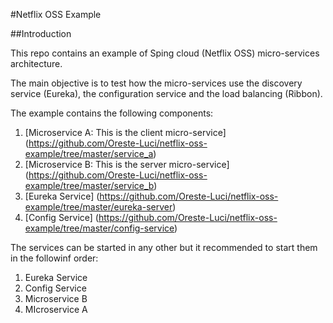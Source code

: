 #Netflix OSS Example

##Introduction

This repo contains an example of Sping cloud (Netflix OSS) micro-services architecture.

The main objective is to test how the micro-services use the discovery service (Eureka), the configuration service and the load balancing (Ribbon).
 
The example contains the following components:

1. [Microservice A: This is the client micro-service] (https://github.com/Oreste-Luci/netflix-oss-example/tree/master/service_a)
2. [Microservice B: This is the server micro-service] (https://github.com/Oreste-Luci/netflix-oss-example/tree/master/service_b)
3. [Eureka Service] (https://github.com/Oreste-Luci/netflix-oss-example/tree/master/eureka-server)
4. [Config Service] (https://github.com/Oreste-Luci/netflix-oss-example/tree/master/config-service)

The services can be started in any other but it recommended to start them in the followinf order:

1. Eureka Service
2. Config Service
3. Microservice B
4. MIcroservice A

